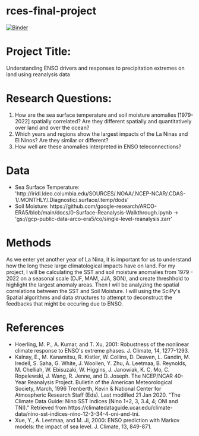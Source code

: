 # rces-final-project

[![Binder](https://mybinder.org/badge_logo.svg)](https://mybinder.org/v2/gh/pangeo-data/pangeo-docker-images.git/2022.09.21?urlpath=git-pull%3Frepo%3Dhttps%253A%252F%252Fgithub.com%252Faandishah%252Frces-final-project%26urlpath%3Dlab%252Ftree%252Frces-final-project%252FASamara_Final_Project.ipynb%26branch%3Dmain)

# Project Title:
Understanding ENSO drivers and responses to precipitation extremes on land using reanalysis data

# Research Questions: 
<ol>
    <li> How are the sea surface temperature and soil moisture anomalies [1979-2022] spatially correlated? Are they different spatially and quantitatively over land and over the ocean? </li>
   <li> Which years and regions show the largest impacts of the La Ninas and El Ninos? Are they similar or different? </li>
   <li> How well are these anomalies interpreted in ENSO teleconnections? </li>
</ol>

# Data

<ul> 
    <li> Sea Surface Temperature: 'http://iridl.ldeo.columbia.edu/SOURCES/.NOAA/.NCEP-NCAR/.CDAS-1/.MONTHLY/.Diagnostic/.surface/.temp/dods' </li>
    <li> Soil Moisture: https://github.com/google-research/ARCO-ERA5/blob/main/docs/0-Surface-Reanalysis-Walkthrough.ipynb -> 'gs://gcp-public-data-arco-era5/co/single-level-reanalysis.zarr' </li>
</ul>

# Methods 

As we enter yet another year of La Nina, it is important for us to understand how the long these large climatological impacts have on land. For my project, I will be calculating the SST and soil moisture anomalies from 1979 - 2022 on a seasonal scale (DJF, MAM, JJA, SON), and create threshhold to highlight the largest anomaly areas. Then I will be analyzing the spatial correlations between the SST and Soil Moisture. I will using the SciPy's Spatial algorithms and data structures to attempt to deconstruct the feedbacks that might be occuring due to ENSO.  

# References
<ul> 
    <li> Hoerling, M. P., A. Kumar, and T. Xu, 2001: Robustness of the nonlinear climate response to ENSO's extreme phases. J. Climate, 14, 1277-1293.</li>
    <li> Kalnay, E., M. Kanamitsu, R. Kistler, W. Collins, D. Deaven, L. Gandin, M. Iredell, S. Saha, G. White, J. Woollen, Y. Zhu, A. Leetmaa, B. Reynolds, M. Chelliah, W. Ebisuzaki, W. Higgins, J. Janowiak, K. C. Mo, C. Ropelewski, J. Wang, R. Jenne, and D. Joseph. The NCEP/NCAR 40-Year Reanalysis Project. Bulletin of the American Meteorological Society, March, 1996
Trenberth, Kevin & National Center for Atmospheric Research Staff (Eds). Last modified 21 Jan 2020. "The Climate Data Guide: Nino SST Indices (Nino 1+2, 3, 3.4, 4; ONI and TNI)." Retrieved from https://climatedataguide.ucar.edu/climate-data/nino-sst-indices-nino-12-3-34-4-oni-and-tni.</li>
<li> Xue, Y., A. Leetmaa, and M. Ji, 2000: ENSO prediction with Markov models: the impact of sea level. J. Climate, 13, 849-871.</li>